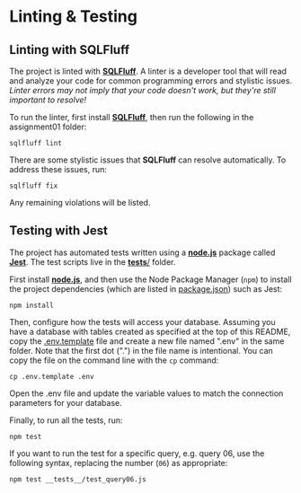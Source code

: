 # Linting & Testing

## Linting with SQLFluff

The project is linted with **[SQLFluff](https://sqlfluff.com/)**. A linter is a developer tool that will read and analyze your code for common programming errors and stylistic issues. _Linter errors may not imply that your code doesn't work, but they're still important to resolve!_

To run the linter, first install **[SQLFluff](https://sqlfluff.com/)**, then run the following in the assignment01 folder:

```
sqlfluff lint
```

There are some stylistic issues that **SQLFluff** can resolve automatically. To address these issues, run:

```
sqlfluff fix
```

Any remaining violations will be listed.

## Testing with Jest

The project has automated tests written using a **[node.js](https://nodejs.org/)** package called **[Jest](https://jestjs.io/)**. The test scripts live in the [__tests__/](__tests__/) folder.

First install **[node.js](https://nodejs.org/)**, and then use the Node Package Manager (`npm`) to install the project dependencies (which are listed in [package.json](package.json)) such as Jest:

```
npm install
```

Then, configure how the tests will access your database. Assuming you have a database with tables created as specified at the top of this README, copy the [.env.template](.env.template) file and create a new file named ".env" in the same folder. Note that the first dot (".") in the file name is intentional. You can copy the file on the command line with the `cp` command:

```
cp .env.template .env
```

Open the .env file and update the variable values to match the connection parameters for your database.

Finally, to run all the tests, run:

```
npm test
```

If you want to run the test for a specific query, e.g. query 06, use the following syntax, replacing the number (`06`) as appropriate:

```
npm test __tests__/test_query06.js
```